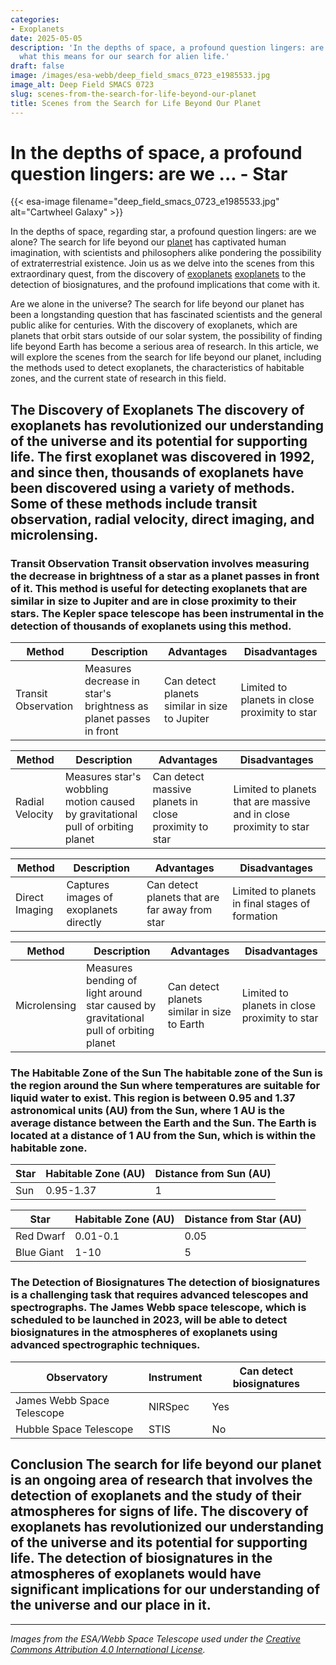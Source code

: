 ```yaml
---
categories:
- Exoplanets
date: 2025-05-05
description: 'In the depths of space, a profound question lingers: are we alone? Explore
  what this means for our search for alien life.'
draft: false
image: /images/esa-webb/deep_field_smacs_0723_e1985533.jpg
image_alt: Deep Field SMACS 0723
slug: scenes-from-the-search-for-life-beyond-our-planet
title: Scenes from the Search for Life Beyond Our Planet
---
```


# In the depths of space, a profound question lingers: are we ... - Star
{{< esa-image filename="deep_field_smacs_0723_e1985533.jpg" alt="Cartwheel Galaxy" >}}



In the depths of space, regarding star, a profound question lingers: are we alone? The search for life beyond our [planet](/blog/-in-the-habitable-zone-a-new-era-in-the-search-for) has captivated human imagination, with scientists and philosophers alike pondering the possibility of extraterrestrial existence. Join us as we delve into the scenes from this extraordinary quest, from the discovery of [exoplanets](/blog/exoplanets-and-the-search-for-life-beyond-earth) [exoplanets](/blog/the-cosmic-dance-of-exoplanets-and-habitable-zones) to the detection of biosignatures, and the profound implications that come with it.

Are we alone in the universe? The search for life beyond our planet has been a longstanding question that has fascinated scientists and the general public alike for centuries. With the discovery of exoplanets, which are planets that orbit stars outside of our solar system, the possibility of finding life beyond Earth has become a serious area of research. In this article, we will explore the scenes from the search for life beyond our planet, including the methods used to detect exoplanets, the characteristics of habitable zones, and the current state of research in this field.

 ## The Discovery of Exoplanets The discovery of exoplanets has revolutionized our understanding of the universe and its potential for supporting life. The first exoplanet was discovered in 1992, and since then, thousands of exoplanets have been discovered using a variety of methods. Some of these methods include transit observation, radial velocity, direct imaging, and microlensing.

 ### Transit Observation Transit observation involves measuring the decrease in brightness of a star as a planet passes in front of it. This method is useful for detecting exoplanets that are similar in size to Jupiter and are in close proximity to their stars. The Kepler space telescope has been instrumental in the detection of thousands of exoplanets using this method.

 | Method | Description | Advantages | Disadvantages |
| --- | --- | --- | --- |
| Transit Observation | Measures decrease in star's brightness as planet passes in front | Can detect planets similar in size to Jupiter | Limited to planets in close proximity to star | ### Radial Velocity Radial velocity involves measuring the star's wobbling motion caused by the gravitational pull of an orbiting planet. This method is useful for detecting exoplanets that are massive and in close proximity to their stars. The radial velocity method has been used to detect hundreds of exoplanets, including some that are similar in size to Earth.

 | Method | Description | Advantages | Disadvantages |
| --- | --- | --- | --- |
| Radial Velocity | Measures star's wobbling motion caused by gravitational pull of orbiting planet | Can detect massive planets in close proximity to star | Limited to planets that are massive and in close proximity to star | ### Direct Imaging Direct imaging involves capturing images of exoplanets directly using powerful telescopes and advanced imaging techniques. This method is useful for detecting exoplanets that are far away from their stars and are in the final stages of formation. The Hubble space telescope has been used to capture images of several exoplanets using this method.

 | Method | Description | Advantages | Disadvantages |
| --- | --- | --- | --- |
| Direct Imaging | Captures images of exoplanets directly | Can detect planets that are far away from star | Limited to planets in final stages of formation | ### Microlensing Microlensing involves measuring the bending of light around a star caused by the gravitational pull of an orbiting planet. This method is useful for detecting exoplanets that are similar in size to Earth and are in close proximity to their stars. The microlensing method has been used to detect several exoplanets, including some that are similar in size to Earth.

 | Method | Description | Advantages | Disadvantages |
| --- | --- | --- | --- |
| Microlensing | Measures bending of light around star caused by gravitational pull of orbiting planet | Can detect planets similar in size to Earth | Limited to planets in close proximity to star | ## The Characteristics of Habitable Zones Habitable zones, also known as the "Goldilocks" zones, are regions around stars where conditions are neither too hot nor too cold for liquid water to exist. The habitable zone of a star is determined by its size, age, and brightness, and is a critical factor in the search for life beyond Earth.

 ### The Habitable Zone of the Sun The habitable zone of the Sun is the region around the Sun where temperatures are suitable for liquid water to exist. This region is between 0.95 and 1.37 astronomical units (AU) from the Sun, where 1 AU is the average distance between the Earth and the Sun. The Earth is located at a distance of 1 AU from the Sun, which is within the habitable zone.

 | Star | Habitable Zone (AU) | Distance from Sun (AU) |
| --- | --- | --- |
| Sun | 0.95-1.37 | 1 | ### The Habitable Zone of Other Stars The habitable zone of other stars is determined by their size, age, and brightness. For example, the habitable zone of a red dwarf star is much closer to the star than the habitable zone of a blue giant star. The habitable zone of a star is also affected by the presence of planets in the system, which can either increase or decrease the width of the habitable zone.

 | Star | Habitable Zone (AU) | Distance from Star (AU) |
| --- | --- | --- |
| Red Dwarf | 0.01-0.1 | 0.05 |
| Blue Giant | 1-10 | 5 | ## The Search for Life Beyond Earth The search for life beyond Earth is an ongoing area of research that involves the detection of biosignatures in the atmospheres of exoplanets. Biosignatures are signs of life, such as the presence of oxygen, methane, or other gases, that can be detected in the atmospheres of exoplanets.

 ### The Detection of Biosignatures The detection of biosignatures is a challenging task that requires advanced telescopes and spectrographs. The James Webb space telescope, which is scheduled to be launched in 2023, will be able to detect biosignatures in the atmospheres of exoplanets using advanced spectrographic techniques.

 | Observatory | Instrument | Can detect biosignatures |
| --- | --- | --- |
| James Webb Space Telescope | NIRSpec | Yes |
| Hubble Space Telescope | STIS | No | ### The Implications of Detecting Life Beyond Earth The detection of life beyond Earth would have significant implications for our understanding of the universe and our place in it. It would suggest that life is not unique to Earth and that the conditions for life to exist are common in the universe.

 ## Conclusion The search for life beyond our planet is an ongoing area of research that involves the detection of exoplanets and the study of their atmospheres for signs of life. The discovery of exoplanets has revolutionized our understanding of the universe and its potential for supporting life. The detection of biosignatures in the atmospheres of exoplanets would have significant implications for our understanding of the universe and our place in it.

---

*Images from the ESA/Webb Space Telescope used under the [Creative Commons Attribution 4.0 International License](https://creativecommons.org/licenses/by/4.0).*